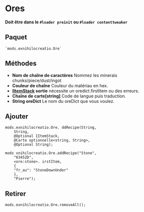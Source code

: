 # Ores

**Doit être dans le `#loader preinit` ou `#loader contenttweaker`**


## Paquet
```zenscript
`mods.exnihilocreatio.Ore`
```

## Méthodes

- **Nom de chaîne de caractères** Nommez les minerais chunks/piece/dust/ingot
- **Couleur de chaîne** Couleur du matériau en hex.
- **[IItemStack](/Vanilla/Items/IItemStack/) sortie** nécessite un oredict.firstItem ou des erreurs.
- **Chaîne de carte[string]** Code de langue puis traduction.
- **String oreDict** Le nom du oreDict que vous voulez.

## Ajouter

```zenscript
mods.exnihilocreatio.Ore. ddRecipe(String,
    String,
    @Optional IItemStack,
    @Carte optionnelle<string, String>,
    @Optional String);

mods xnihilocreatio.Ore.addRecipe("Stone",
    "63452D",
    <ore:stone>. irstItem,
    {
    "fr_au": "StoneDownUnder"
    },
    "Pierre");
```

## Retirer

```zenscript
mods.exnihilocreatio.Ore.removeAll();
```